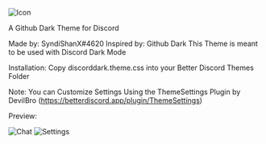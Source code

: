 ![Icon](https://syndishanx.github.io/Discord-Dark/Images/Discord-Dark-Icon.png)

A Github Dark Theme for Discord

Made by: SyndiShanX#4620
Inspired by: Github Dark
This Theme is meant to be used with Discord Dark Mode

Installation:
Copy discorddark.theme.css into your Better Discord Themes Folder

Note:
You can Customize Settings Using the ThemeSettings Plugin by DevilBro (https://betterdiscord.app/plugin/ThemeSettings)

Preview:

![Chat](https://syndishanx.github.io/Discord-Dark/Images/Discord-Dark-Chat.png)
![Settings](https://syndishanx.github.io/Discord-Dark/Images/Discord-Dark-Thumbnail.png)
